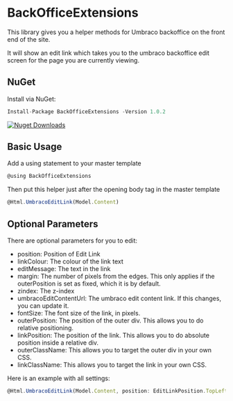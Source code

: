 # BackOfficeExtensions
This library gives you a helper methods for Umbraco backoffice on the front end of the site.

It will show an edit link which takes you to the umbraco backoffice edit screen for the page you are currently viewing.

## NuGet

Install via NuGet:
```javascript
Install-Package BackOfficeExtensions -Version 1.0.2
```

[![Nuget Downloads](https://img.shields.io/nuget/dt/BackOfficeExtensions.svg)](https://www.nuget.org/packages/BackOfficeExtensions)

## Basic Usage

Add a using statement to your master template

```javascript
@using BackOfficeExtensions
```

Then put this helper just after the opening body tag in the master template

```javascript
@Html.UmbracoEditLink(Model.Content)
```

## Optional Parameters

There are optional parameters for you to edit:
- position: Position of Edit Link
- linkColour: The colour of the link text
- editMessage: The text in the link
- margin: The number of pixels from the edges. This only applies if the outerPosition is set as fixed, which it is by default.
- zindex: The z-index
- umbracoEditContentUrl: The umbraco edit content link. If this changes, you can update it.
- fontSize: The font size of the link, in pixels.
- outerPosition: The position of the outer div. This allows you to do relative positioning.
- linkPosition: The position of the link. This allows you to do absolute position inside a relative div.
- outerClassName: This allows you to target the outer div in your own CSS.
- linkClassName: This allows you to target the link in your own CSS.


Here is an example with all settings:

```javascript
@Html.UmbracoEditLink(Model.Content, position: EditLinkPosition.TopLeft, linkColour: "#00aea2", editMessage: "Edit", margin: 10, zindex: 999, umbracoEditContentUrl: "/umbraco#/content/content/edit/", fontSize: 16, outerPosition: "fixed", linkPosition: "absolute", outerClassName: "edit-link-outer", linkClassName: "edit-link-inner")
```
